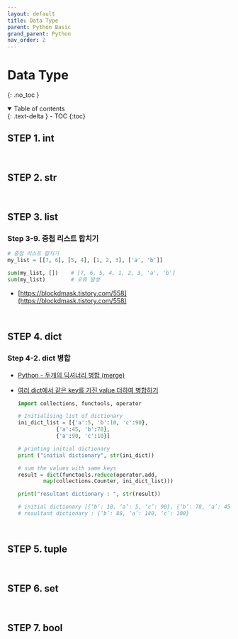 ```yaml
---
layout: default
title: Data Type
parent: Python Basic
grand_parent: Python
nav_order: 2
---
```


# Data Type

{: .no_toc }

<details open markdown="block">
  <summary>
    Table of contents
  </summary>
  {: .text-delta }
- TOC
{:toc}
</details>

<!------------------------------------ STEP ------------------------------------>

## STEP 1. int



<br>



<!------------------------------------ STEP ------------------------------------>

## STEP 2. str



<br>



<!------------------------------------ STEP ------------------------------------>

## STEP 3. list



### Step 3-9. 중첩 리스트 합치기

```python
# 중첩 리스트 합치기
my_list = [[7, 6], [5, 4], [1, 2, 3], ['a', 'b']]

sum(my_list, [])    # [7, 6, 5, 4, 1, 2, 3, 'a', 'b']
sum(my_list)        # 오류 발생
```

* [https://blockdmask.tistory.com/558](https://blockdmask.tistory.com/558)



<br>



<!------------------------------------ STEP ------------------------------------>

## STEP 4. dict


### Step 4-2. dict 병합

* [Python - 두개의 딕셔너리 병합 (merge)](https://codechacha.com/ko/python-merge-two-dict/#5-%EC%A4%91%EB%B3%B5%EB%90%9C-key%EC%9D%98-value%EB%A5%BC-%EB%AA%A8%EB%91%90-%EB%A6%AC%EC%8A%A4%ED%8A%B8%EC%97%90-%EC%A0%80%EC%9E%A5)

* [여러 dict에서 같은 key를 가진 value 더하여 병합하기](https://www.geeksforgeeks.org/python-sum-list-of-dictionaries-with-same-key/)

  ```python
  import collections, functools, operator
  
  # Initialising list of dictionary
  ini_dict_list = [{'a':5, 'b':10, 'c':90},
              {'a':45, 'b':78},
              {'a':90, 'c':10}]
  
  # printing initial dictionary
  print ("initial dictionary", str(ini_dict))
  
  # sum the values with same keys
  result = dict(functools.reduce(operator.add,
          map(collections.Counter, ini_dict_list)))
  
  print("resultant dictionary : ", str(result))

  # initial dictionary [{‘b’: 10, ‘a’: 5, ‘c’: 90}, {‘b’: 78, ‘a’: 45}, {‘a’: 90, ‘c’: 10}] 
  # resultant dictionary : {‘b’: 88, ‘a’: 140, ‘c’: 100}
  ```


<br>



<!------------------------------------ STEP ------------------------------------>

## STEP 5. tuple



<br>



<!------------------------------------ STEP ------------------------------------>

## STEP 6. set







<br>



<!------------------------------------ STEP ------------------------------------>

## STEP 7. bool

